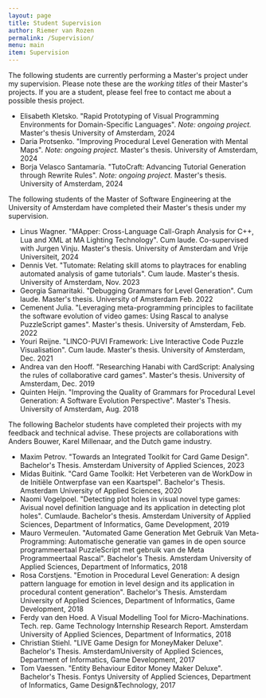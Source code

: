 ```yaml
---
layout: page
title: Student Supervision
author: Riemer van Rozen
permalink: /Supervision/
menu: main
item: Supervision
---
```

The following students are currently performing a Master's project under my supervision.
Please note these are the *working titles* of their Master's projects.
If you are a student, please feel free to contact me about a possible thesis project.

* Elisabeth Kletsko. "Rapid Prototyping of Visual Programming Environments for Domain-Specific Languages".  *Note: ongoing project.* Master's thesis  University of Amsterdam, 2024
* Daria Protsenko. "Improving Procedural Level Generation with Mental Maps". *Note: ongoing project.* Master's thesis. University of Amsterdam, 2024
* Borja Velasco Santamaría. "TutoCraft: Advancing Tutorial Generation through Rewrite Rules".  *Note: ongoing project.* Master's thesis. University of Amsterdam, 2024

The following students of the Master of Software Engineering at the University of Amsterdam have completed their Master's thesis under my supervision.

* Linus Wagner. "MApper: Cross-Language Call-Graph Analysis for C++, Lua and XML at MA Lighting Technology". Cum laude. Co-supervised with Jurgen Vinju. Master's thesis. University of Amsterdam and Vrije Universiteit, 2024
* Dennis Vet. "Tutomate: Relating skill atoms to playtraces for enabling automated analysis of game tutorials". Cum laude. Master's thesis. University of Amsterdam, Nov. 2023
* Georgia Samaritaki. "Debugging Grammars for Level Generation". Cum laude. Master's thesis. University of Amsterdam Feb. 2022
* Cemenent Julia. "Leveraging meta-programming principles to facilitate the software evolution of video games: Using Rascal to analyse PuzzleScript games". Master's thesis. University of Amsterdam, Feb. 2022
* Youri Reijne. "LINCO-PUVI Framework: Live Interactive Code Puzzle Visualisation". Cum laude. Master's thesis. University of Amsterdam, Dec. 2021
* Andrea van den Hooff. "Researching Hanabi with CardScript: Analysing the rules of collaborative card games". Master's thesis. University of Amsterdam, Dec. 2019
* Quinten Heijn. "Improving the Quality of Grammars for Procedural Level Generation: A Software Evolution Perspective". Master's Thesis. University of Amsterdam, Aug. 2018

The following Bachelor students have completed their projects with my feedback and technical advise. These projects are collaborations with Anders Bouwer, Karel Millenaar, and the Dutch game industry.
* Maxim Petrov. "Towards an Integrated Toolkit for Card Game Design". Bachelor's Thesis. Amsterdam University of Applied Sciences, 2023 
* Midas Buitink. "Card Game Toolkit: Het Verbeteren van de WorkDow in de Initiële Ontwerpfase van een Kaartspel". Bachelor's Thesis. Amsterdam University of Applied Sciences, 2020
* Naomi Vogelpoel. "Detecting plot holes in visual novel type games: Avisual novel definition language and its application in detecting plot holes". Cumlaude. Bachelor's thesis. Amsterdam University of Applied Sciences, Department of Informatics, Game Development, 2019
* Mauro Vermeulen. "Automated Game Generation Met Gebruik Van Meta-Programming: Automatische generatie van games in de open source programmeertaal PuzzleScript met gebruik van de Meta Programmeertaal Rascal". Bachelor's Thesis. Amsterdam University of Applied Sciences, Department of Informatics, 2018
* Rosa Corstjens. "Emotion in Procedural Level Generation: A design pattern language for emotion in level design and its application in procedural content generation". Bachelor's Thesis. Amsterdam University of Applied Sciences, Department of Informatics, Game Development, 2018
* Ferdy van den Hoed. A Visual Modelling Tool for Micro-Machinations. Tech. rep. Game Technology Internship Research Report. Amsterdam University of Applied Sciences, Department of Informatics, 2018
* Christian Stiehl. "LIVE Game Design for MoneyMaker Deluxe". Bachelor's Thesis. AmsterdamUniversity of Applied Sciences, Department of Informatics, Game Development, 2017
* Tom Vaessen. "Entity Behaviour Editor Money Maker Deluxe". Bachelor's Thesis. Fontys University of Applied Sciences, Department of Informatics, Game Design&Technology, 2017